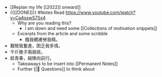 - [[Replan my life [[2022]] onward]]
- {{[[DONE]]}} #Notes Read https://www.youtube.com/watch?v=CaAsswS7Sx4 
    - Why are you reading this?
        - I am down and need some [[Collections of motivation snippets]]
    - Excerpts from the article and some scribble
        - 餓我體膚勞我精。
- 艱險我奮進，困乏我多情。
- 千斤擔子兩肩挑，
- 趁青春，結隊向前行。
    - Takeaways to be insert into [[Permanent Notes]]
    - Further [[🤔 Questions]] to think about
